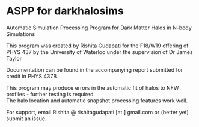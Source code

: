 # ASPP for darkhalosims
 Automatic Simulation Processing Program for Dark Matter Halos in N-body Simulations

This program was created by Rishita Gudapati for the F18/W19 offering of PHYS 437 by the University of Waterloo under the supervision of Dr James Taylor  

Documentation can be found in the accompanying report submitted for credit in PHYS 437B

This program may produce errors in the automatic fit of halos to NFW profiles - further testing is required.  
The halo location and automatic snapshot processing features work well.  
  

For support, email Rishita @ rishitagudapati [at.] gmail.com or (better yet) submit an issue.
